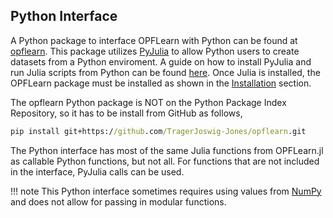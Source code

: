 ## Python Interface

A Python package to interface OPFLearn with Python can be found at [opflearn](https://github.com/TragerJoswig-Jones/opflearn).
This package utilizes [PyJulia](https://github.com/JuliaPy/pyjulia) to allow Python users to create datasets from a Python enviroment. 
A guide on how to install PyJulia and run Julia scripts from Python can be found [here](https://pyjulia.readthedocs.io/en/latest/installation.html). 
Once Julia is installed, the OPFLearn package must be installed as shown in the [Installation](@ref) section.

The opflearn Python package is NOT on the Python Package Index Repository, so it has to be install from GitHub as follows,

```cmd
pip install git+https://github.com/TragerJoswig-Jones/opflearn.git
```

The Python interface has most of the same Julia functions from OPFLearn.jl as callable Python functions, but not all.
For functions that are not included in the interface, PyJulia calls can be used.

!!! note
	This Python interface sometimes requires using values from [NumPy](https://numpy.org/) and does not allow for passing in modular functions.
